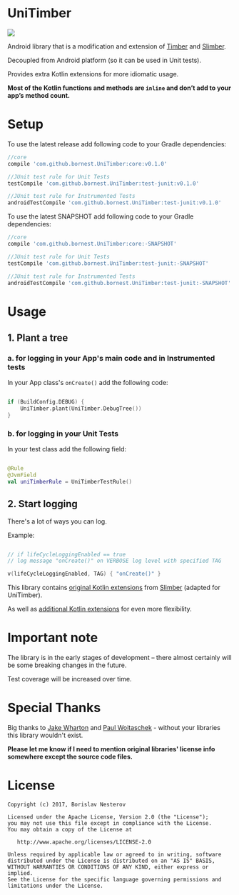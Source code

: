 # UniTimber
[![](https://jitpack.io/v/bornest/UniTimber.svg)](https://jitpack.io/#bornest/UniTimber)

Android library that is a modification and extension of [Timber](https://github.com/JakeWharton/timber) and [Slimber](https://github.com/PaulWoitaschek/Slimber).

Decoupled from Android platform (so it can be used in Unit tests).

Provides extra Kotlin extensions for more idiomatic usage.

**Most of the Kotlin functions and methods are `inline` and don’t add to your app’s method
count.**

# Setup

To use the latest release add following code to your Gradle dependencies:

```groovy
//core
compile 'com.github.bornest.UniTimber:core:v0.1.0'

//JUnit test rule for Unit Tests
testCompile 'com.github.bornest.UniTimber:test-junit:v0.1.0'

//JUnit test rule for Instrumented Tests
androidTestCompile 'com.github.bornest.UniTimber:test-junit:v0.1.0'
```


To use the latest SNAPSHOT add following code to your Gradle dependencies:

```groovy
//core
compile 'com.github.bornest.UniTimber:core:-SNAPSHOT'

//JUnit test rule for Unit Tests
testCompile 'com.github.bornest.UniTimber:test-junit:-SNAPSHOT'

//JUnit test rule for Instrumented Tests
androidTestCompile 'com.github.bornest.UniTimber:test-junit:-SNAPSHOT'
```


# Usage

## 1. Plant a tree

### a. for logging in your App's main code and in Instrumented tests

In your App class's `onCreate()` add the following code:
```kotlin

if (BuildConfig.DEBUG) {
    UniTimber.plant(UniTimber.DebugTree())
}

```

### b. for logging in your Unit Tests

In your test class add the following field:

```kotlin

@Rule
@JvmField
val uniTimberRule = UniTimberTestRule()

```

## 2. Start logging

There's a lot of ways you can log.

Example:

```kotlin

// if lifeCycleLoggingEnabled == true
// log message "onCreate()" on VERBOSE log level with specified TAG

v(lifeCycleLoggingEnabled, TAG) { "onCreate()" }

```

This library contains [original Kotlin extensions](https://github.com/bornest/UniTimber/blob/master/core/src/main/java/com/github/unitimber/core/extensions/uniTimberBasic.kt) from [Slimber](https://github.com/PaulWoitaschek/Slimber) (adapted for UniTimber).

As well as [additional Kotlin extensions](https://github.com/bornest/UniTimber/blob/master/core/src/main/java/com/github/unitimber/core/extensions/uniTimberAdvanced.kt) for even more flexibility.

# Important note

The library is in the early stages of development – there almost certainly will be
some breaking changes in the future.

Test coverage will be increased over time.

# Special Thanks

Big thanks to [Jake Wharton](https://github.com/JakeWharton) and [Paul Woitaschek](https://github.com/PaulWoitaschek) - without your libraries this library wouldn't exist.

**Please let me know if I need to mention original libraries' license info somewhere except the source code files.**

# License

```
Copyright (c) 2017, Borislav Nesterov

Licensed under the Apache License, Version 2.0 (the "License");
you may not use this file except in compliance with the License.
You may obtain a copy of the License at

   http://www.apache.org/licenses/LICENSE-2.0

Unless required by applicable law or agreed to in writing, software
distributed under the License is distributed on an "AS IS" BASIS,
WITHOUT WARRANTIES OR CONDITIONS OF ANY KIND, either express or implied.
See the License for the specific language governing permissions and
limitations under the License.

```
